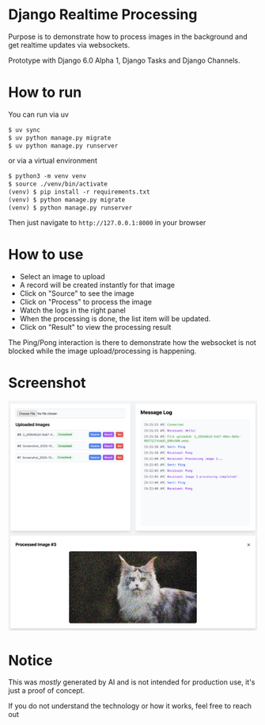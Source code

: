 # Django Realtime Processing

Purpose is to demonstrate how to process images in the background and get realtime updates via websockets.

Prototype with Django 6.0 Alpha 1, Django Tasks and Django Channels.

# How to run

You can run via uv

```
$ uv sync
$ uv python manage.py migrate
$ uv python manage.py runserver
```

or via a virtual environment

```
$ python3 -m venv venv
$ source ./venv/bin/activate 
(venv) $ pip install -r requirements.txt
(venv) $ python manage.py migrate
(venv) $ python manage.py runserver
```

Then just navigate to `http://127.0.0.1:8000` in your browser

# How to use

- Select an image to upload
- A record will be created instantly for that image
- Click on "Source" to see the image
- Click on "Process" to process the image
- Watch the logs in the right panel
- When the processing is done, the list item will be updated.
- Click on "Result" to view the processing result

The Ping/Pong interaction is there to demonstrate how the websocket is not blocked while the image upload/processing is happening.

# Screenshot

![Screenshot](screenshots/example.png)

# Notice

This was _mostly_ generated by AI and is not intended for production use, it's just a proof of concept.

If you do not understand the technology or how it works, feel free to reach out
